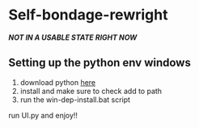 # Self-bondage-rewright

***NOT IN A USABLE STATE RIGHT NOW***

## Setting up the python env windows

1. download python [here](https://www.python.org/downloads/)
2. install and make sure to check add to path
3. run the win-dep-install.bat script

run UI.py and enjoy!!
